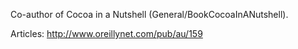 Co-author of Cocoa in a Nutshell (General/BookCocoaInANutshell).

Articles:
http://www.oreillynet.com/pub/au/159
